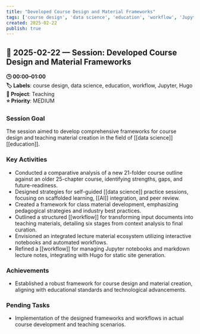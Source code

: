 ```yaml
---
title: "Developed Course Design and Material Frameworks"
tags: ['course design', 'data science', 'education', 'workflow', 'Jupyter', 'Hugo']
created: 2025-02-22
publish: true
---
```


## 📅 2025-02-22 — Session: Developed Course Design and Material Frameworks

**🕒 00:00–01:00**  
**🏷️ Labels**: course design, data science, education, workflow, Jupyter, Hugo  
**📂 Project**: Teaching  
**⭐ Priority**: MEDIUM  


### Session Goal
The session aimed to develop comprehensive frameworks for course design and teaching material creation in the field of [[data science]] [[education]].

### Key Activities
- Conducted a comparative analysis of a new 21-folder course outline against an older 25-chapter course, identifying strengths, gaps, and future-readiness.
- Designed strategies for self-guided [[data science]] practice sessions, focusing on scaffolded learning, [[AI]] integration, and peer review.
- Created a framework for class material development, emphasizing pedagogical strategies and industry best practices.
- Outlined a structured [[workflow]] for transforming input documents into teaching materials, detailing six stages from context analysis to final curation.
- Envisioned an integrated lecture material ecosystem utilizing interactive notebooks and automated workflows.
- Refined a [[workflow]] for managing Jupyter notebooks and markdown lecture notes, integrating with Hugo for static site generation.

### Achievements
- Established a robust framework for course design and material creation, aligning with educational standards and technological advancements.

### Pending Tasks
- Implementation of the designed frameworks and workflows in actual course development and teaching scenarios.
